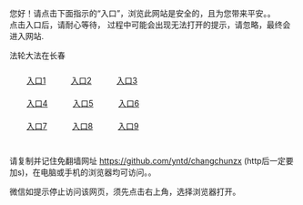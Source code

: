 您好！请点击下面指示的“入口”，浏览此网站是安全的，且为您带来平安。。 <br/>
点击入口后，请耐心等待， 过程中可能会出现无法打开的提示，请忽略，最终会进入网站. </br>

法轮大法在长春<br/>
<div style="padding:10px"><a style="margin:20px" target="_blank" href="https://d2sd80rj3m4py7.cloudfront.net/2Qpsp?dkihpgb" id="ccLink1" rel="nofollow">入口1</a> <a target="_blank" style="margin:20px" href="https://d1x3238mj83uyh.cloudfront.net/2Qpsp?qksmpzkg" id="ccLink2" rel="nofollow">入口2</a> <a style="margin:20px" target="_blank" href="https://d214e1qarp2mqs.cloudfront.net/2Qpsp?suhhdopw" id="ccLink3" rel="nofollow">入口3</a></div>

<div style="padding:10px" ><a style="margin:20px" target="_blank" href="https://d2sd80rj3m4py7.cloudfront.net/2Qpsp?dkihpgb" id="ccLink4" rel="nofollow">入口4</a> <a style="margin:20px" href="https://d1x3238mj83uyh.cloudfront.net/2Qpsp?qksmpzkg" target="_blank" id="ccLink5" rel="nofollow">入口5</a> <a style="margin:20px" href="https://d214e1qarp2mqs.cloudfront.net/2Qpsp?suhhdopw" target="_blank" id="ccLink6" rel="nofollow">入口6</a></div>

<div style="padding:10px"><a style="margin:20px" target="_blank" href="https://d2sd80rj3m4py7.cloudfront.net/2Qpsp?dkihpgb" id="ccLink7" rel="nofollow">入口7</a> <a style="margin:20px" href="https://d1x3238mj83uyh.cloudfront.net/2Qpsp?qksmpzkg" target="_blank" id="ccLink8" rel="nofollow">入口8</a> <a style="margin:20px" target="_blank" href="https://d214e1qarp2mqs.cloudfront.net/2Qpsp?suhhdopw" id="ccLink9" rel="nofollow">入口9</a></div>

<br/>



请复制并记住免翻墙网址 https://github.com/yntd/changchunzx (http后一定要加s)，在电脑或手机的浏览器均可访问。。<br/>

微信如提示停止访问该网页，须先点击右上角，选择浏览器打开。
